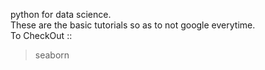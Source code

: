python for data science. <br>
These are the basic tutorials so as to not google everytime.<br>
To CheckOut ::
>seaborn

